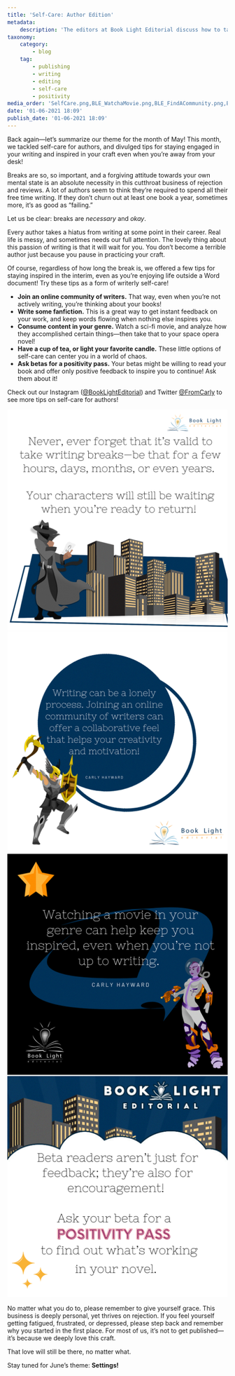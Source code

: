 ```yaml
---
title: 'Self-Care: Author Edition'
metadata:
    description: 'The editors at Book Light Editorial discuss how to take care of yourself while writing and how to refill your creative well.'
taxonomy:
    category:
        - blog
    tag:
        - publishing
        - writing
        - editing
        - self-care
        - positivity
media_order: 'SelfCare.png,BLE_WatchaMovie.png,BLE_FindACommunity.png,BLE_WritingBreaks.png,BLE_PositivityPass.png'
date: '01-06-2021 18:09'
publish_date: '01-06-2021 18:09'
---
```


Back again—let’s summarize our theme for the month of May! This month, we tackled self-care for authors, and divulged tips for staying engaged in your writing and inspired in your craft even when you’re away from your desk! 

Breaks are so, so important, and a forgiving attitude towards your own mental state is an absolute necessity in this cutthroat business of rejection and reviews. A lot of authors seem to think they’re required to spend all their free time writing. If they don’t churn out at least one book a year, sometimes more, it’s as good as “failing.” 

Let us be clear: breaks are _necessary_ and _okay_. 

Every author takes a hiatus from writing at some point in their career. Real life is messy, and sometimes needs our full attention. The lovely thing about this passion of writing is that it will wait for you. You don’t become a terrible author just because you pause in practicing your craft. 

Of course, regardless of how long the break is, we offered a few tips for staying inspired in the interim, even as you’re enjoying life outside a Word document! Try these tips as a form of writerly self-care!

* **Join an online community of writers.** That way, even when you’re not actively writing, you’re thinking about your books!
* **Write some fanfiction.** This is a great way to get instant feedback on your work, and keep words flowing when nothing else inspires you.
* **Consume content in your genre.** Watch a sci-fi movie, and analyze how they accomplished certain things—then take that to your space opera novel!
* **Have a cup of tea, or light your favorite candle.** These little options of self-care can center you in a world of chaos. 
* **Ask betas for a positivity pass.** Your betas might be willing to read your book and offer only positive feedback to inspire you to continue! Ask them about it!

Check out our Instagram ([@BookLightEditorial](https://www.instagram.com/booklighteditorial?target=_blank)) and Twitter [@FromCarly](https://twitter.com/FromCarly?target=_blank) to see more tips on self-care for authors!

!["Never, ever forget that it’s valid to take writing breaks—be that for a few hours, days, months, or even years. Your characters will still be waiting when you’re ready to return!"](BLE_WritingBreaks.png?cropResize=350,350)
!["Writing is inherently a lonely process. Joining an online community of writers can offer a collaborative feel that only helps your creativity and motivation!"](BLE_FindACommunity.png?cropResize=350,350)
!["Watching a movie in your genre can help keep you inspired, even when you’re not up to writing."](BLE_WatchaMovie.png?cropResize=350,350)
!["Beta readers aren’t just for feedback; they’re also for encouragement! Ask your beta for a positivity pass to find out what’s working in your novel."](BLE_PositivityPass.png?cropResize=350,350)

No matter what you do to, please remember to give yourself grace. This business is deeply personal, yet thrives on rejection. If you feel yourself getting fatigued, frustrated, or depressed, please step back and remember why you started in the first place. For most of us, it’s not to get published—it’s because we deeply love this craft. 

That love will still be there, no matter what. 

Stay tuned for June’s theme: **Settings!**